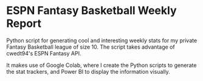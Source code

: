 # ESPN Fantasy Basketball Weekly Report
Python script for generating cool and interesting weekly stats for my private Fantasy Basketball league of size 10. The script takes advantage of cwedt94's ESPN Fantasy API.

It makes use of Google Colab, where I create the Python scripts to generate the stat trackers, and Power BI to display the information visually.
